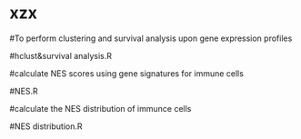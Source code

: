 # xzx

#To perform clustering and survival analysis upon gene expression profiles

#hclust&survival analysis.R

#calculate NES scores using gene signatures for immune cells

#NES.R

#calculate the NES distribution of immunce cells

#NES distribution.R

